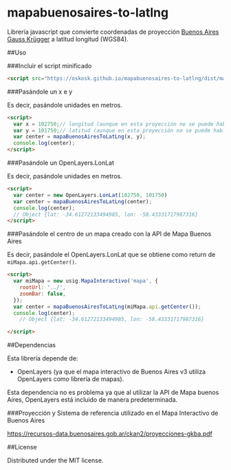 mapabuenosaires-to-latlng
=========================

Librería javascript que convierte coordenadas de proyección [Buenos Aires Gauss Krügger](https://recursos-data.buenosaires.gob.ar/ckan2/proyecciones-gkba.pdf) a latitud longitud (WGS84).

##Uso

###Incluir el script minificado

```html
<script src="https://oskosk.github.io/mapabuenosaires-to-latlng/dist/mapabuenosaires-to-latlng.js"></script>
``` 

###Pasándole un x e y 

Es decir, pasándole unidades en metros.

```html
<script>
  var x = 102750;// longitud (aunque en esta proyección no se puede hablar de longitud)
  var y = 101750;// latitud (aunque en esta proyección no se puede hablar de latitud)
  var center = mapaBuenosAiresToLatLng(x, y);
  console.log(center);
</script>
```

###Pasándole un OpenLayers.LonLat

Es decir, pasándole unidades en metros.

```html
<script>
  var center = new OpenLayers.LonLat(102750, 101750)
  var center = mapaBuenosAiresToLatLng(center);
  console.log(center);
  // Object {lat: -34.61272133494985, lon: -58.43331717987316}
</script>
```

###Pasándole el centro de un mapa creado con la API de Mapa Buenos Aires

Es decir, pasándole el OpenLayers.LonLat que se obtiene como return de `miMapa.api.getCenter()`.

```html
<script>
  var miMapa = new usig.MapaInteractivo('mapa', {
    rootUrl: '../',
    zoomBar: false,
  });
  var center = mapaBuenosAiresToLatLng(miMapa.api.getCenter());
  console.log(center);
    // Object {lat: -34.61272133494985, lon: -58.43331717987316}

</script>
```

##Dependencias

Esta librería depende de:

* OpenLayers (ya que el mapa interactivo de Buenos Aires v3 utiliza OpenLayers como librería de mapas).

Esta dependencia no es problema ya que al utilizar la API de Mapa buenos Aires, OpenLayers está incluido de manera predeterminada.

###Proyección y Sistema de referencia utilizado en el Mapa Interactivo de Buenos Aires

https://recursos-data.buenosaires.gob.ar/ckan2/proyecciones-gkba.pdf

##License

Distributed under the MIT license.